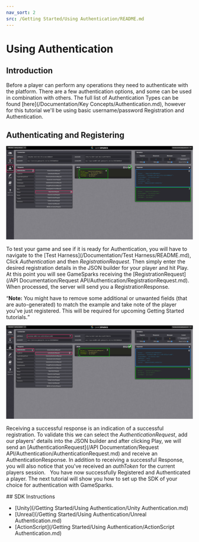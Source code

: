 ```yaml
---
nav_sort: 2
src: /Getting Started/Using Authentication/README.md
---
```


# Using Authentication

## Introduction

Before a player can perform any operations they need to authenticate with the platform. There are a few authentication options, and some can be used in combination with others. The full list of Authentication Types can be found [here](/Documentation/Key Concepts/Authentication.md), however for this tutorial we'll be using basic username/password Registration and Authentication.

## Authenticating and Registering

![](img/UsingAuthentication/1.png)

To test your game and see if it is ready for Authentication, you will have to navigate to the [Test Harness](/Documentation/Test Harness/README.md), Click *Authentication* and then *RegistrationRequest*. Then simply enter the desired registration details in the JSON builder for your player and hit Play. At this point you will see GameSparks receiving the [RegistrationRequest](/API Documentation/Request API/Authentication/RegistrationRequest.md). When processed, the server will send you a RegistrationResponse.

<q>**Note:** You might have to remove some additional or unwanted fields (that are auto-generated) to match the example and take note of the player you've just registered. This will be required for upcoming Getting Started tutorials.</q>

![](img/UsingAuthentication/2.png)

Receiving a successful response is an indication of a successful registration. To validate this we can select the *AuthenticationRequest*, add our players' details into the JSON builder and after clicking Play, we will send an [AuthenticationRequest](/API Documentation/Request API/Authentication/AuthenticationRequest.md) and receive an AuthenticationResponse. In addition to receiving a successful Response, you will also notice that you've received an *authToken* for the current players session.
 
You have now successfully Registered and Authenticated a player. The next tutorial will show you how to set up the SDK of your choice for authentication with GameSparks.      

## SDK Instructions

* [Unity](/Getting Started/Using Authentication/Unity Authentication.md)
* [Unreal](/Getting Started/Using Authentication/Unreal Authentication.md)
* [ActionScript](/Getting Started/Using Authentication/ActionScript Authentication.md)

